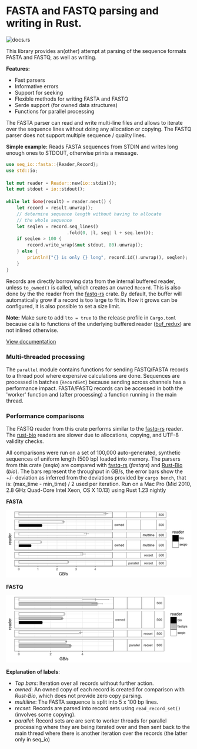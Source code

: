 
# FASTA and FASTQ parsing and writing in Rust.


![docs.rs](https://docs.rs/seq_io/badge.svg)

This library provides an(other) attempt at parsing of the sequence formats FASTA and FASTQ, as well as writing.

**Features:**

* Fast parsers
* Informative errors
* Support for seeking
* Flexible methods for writing FASTA and FASTQ
* Serde support (for owned data structures)
* Functions for parallel processing

The FASTA parser can read and write multi-line files and allows
to iterate over the sequence lines without doing any allocation or
copying. The FASTQ parser does not support multiple sequence / quality lines.

**Simple example:**
Reads FASTA sequences from STDIN and writes long enough
ones to STDOUT, otherwise prints a message.
```rust
use seq_io::fasta::{Reader,Record};
use std::io;

let mut reader = Reader::new(io::stdin());
let mut stdout = io::stdout();

while let Some(result) = reader.next() {
    let record = result.unwrap();
    // determine sequence length without having to allocate
    // the whole sequence
    let seqlen = record.seq_lines()
                       .fold(0, |l, seq| l + seq.len());
    if seqlen > 100 {
        record.write_wrap(&mut stdout, 80).unwrap();
    } else {
        println!("{} is only {} long", record.id().unwrap(), seqlen);
    }
}
```

Records are directly borrowing data from the internal buffered reader,
unless `to_owned()` is called, which creates an owned `Record`.
This is also done by the the reader from the [fastq-rs](https://github.com/aseyboldt/fastq-rs)
crate.
By default, the buffer will automatically grow if a record
is too large to fit in. How it grows can be configured, it is
also possible to set a size limit.

**Note:** Make sure to add `lto = true` to the release profile in `Cargo.toml`
because calls to functions of the underlying buffered reader
([buf_redux](https://github.com/abonander/buf_redux)) are not inlined otherwise.

[View documentation](https://docs.rs/seq_io)

### Multi-threaded processing
The `parallel` module contains functions for sending FASTQ/FASTA
records to a thread pool where expensive calculations are done.
Sequences are processed in batches (`RecordSet`) because sending across
channels has a performance impact. FASTA/FASTQ records can be accessed in
both the 'worker' function and (after processing) a function running in the
main thread.


### Performance comparisons

The FASTQ reader from this crate performs similar to the
[fastq-rs](https://github.com/aseyboldt/fastq-rs) reader.
The [rust-bio](http://rust-bio.github.io/) readers are slower due
to allocations, copying, and UTF-8 validity checks.

All comparisons were run on a set of 100,000 auto-generated, synthetic sequences
of uniform length (500 bp) loaded into memory. The parsers from this crate
(*seqio*) are compared with [fastq-rs](https://github.com/aseyboldt/fastq-rs) (*fastqrs*)
and [Rust-Bio](https://rust-bio.github.io/) (*bio*).
The bars represent the throughput in GB/s, the error bars show the
+/- deviation as inferred from the deviations provided by
`cargo bench`, that is: (max\_time - min\_time) / 2 used per iteration.
Run on a Mac Pro (Mid 2010, 2.8 GHz Quad-Core Intel Xeon, OS X 10.13) using Rust 1.23 nightly

**FASTA**

![FASTQ readers](bench_results/bench_fasta_simple.png)

**FASTQ**

![FASTQ readers](bench_results/bench_fastq_simple.png)

**Explanation of labels**:

* *Top bars*: Iteration over all records without further action.
* *owned*: An owned copy of each record is created for comparison with *Rust-Bio*,
  which does not provide zero copy parsing.
* *multiline*: The FASTA sequence is split into 5 x 100 bp lines.
* *recset*: Records are parsed into record sets using `read_record_set()` (involves some copying).
* *parallel*: Record sets are are sent to worker threads for parallel processing
  where they are being iterated over and then sent back to the main thread
  where there is another iteration over the records (the latter only in seq_io)
